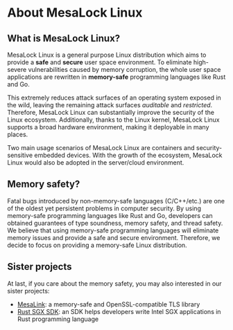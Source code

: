 # About MesaLock Linux

## What is MesaLock Linux?

MesaLock Linux is a general purpose Linux distribution which aims to provide a
**safe** and **secure** user space environment. To eliminate high-severe
vulnerabilities caused by memory corruption, the whole user space applications
are rewritten in **memory-safe** programming languages like Rust and Go.

This extremely reduces attack surfaces of an operating system exposed in the
wild, leaving the remaining attack surfaces *auditable* and *restricted*.
Therefore, MesaLock Linux can substantially improve the security of the Linux
ecosystem. Additionally, thanks to the Linux kernel, MesaLock Linux supports a
broad hardware environment, making it deployable in many places.

Two main usage scenarios of MesaLock Linux are containers and security-sensitive
embedded devices. With the growth of the ecosystem, MesaLock Linux would also be
adopted in the server/cloud environment.

## Memory safety?

Fatal bugs introduced by non-memory-safe languages (C/C++/etc.) are one of the
oldest yet persistent problems in computer security. By using memory-safe
programming languages like Rust and Go, developers can obtained guarantees of
type soundness, memory safety, and thread safety. We believe that using
memory-safe programming languages will eliminate memory issues and provide a
safe and secure environment. Therefore, we decide to focus on providing a
memory-safe Linux distribution.


## Sister projects

At last, if you care about the memory safety, you may also interested in our
sister projects:
  - [MesaLink](https://github.com/mesalock-linux/mesalink): a memory-safe and
    OpenSSL-compatible TLS library
  - [Rust SGX SDK](https://github.com/baidu/rust-sgx-sdk): an SDK helps
    developers write Intel SGX applications in Rust programming language
